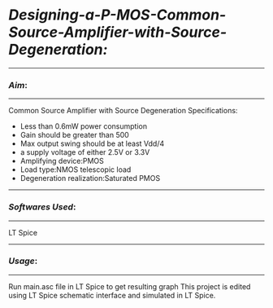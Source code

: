 # ***Designing-a-P-MOS-Common-Source-Amplifier-with-Source-Degeneration:***

----------
### *Aim*:

----------




Common Source Amplifier with Source Degeneration Specifications: 
-	Less than 0.6mW power consumption
-	Gain should be greater than 500 
-	Max output swing should be at least Vdd/4 
-	a supply voltage of either 2.5V or 3.3V 
- Amplifying device:PMOS
- Load type:NMOS telescopic load
- Degeneration realization:Saturated PMOS

-------------
### *Softwares Used*:

-------------

LT Spice


-------------
### *Usage*:

-------------

Run main.asc file in LT Spice to get resulting graph
This project is edited using LT Spice schematic interface and simulated in LT Spice.



